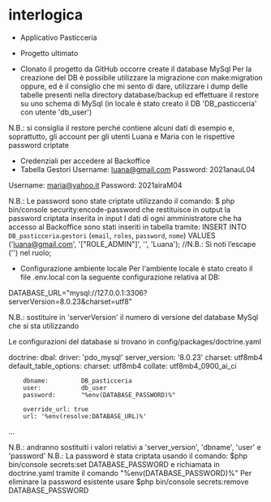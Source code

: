 # interlogica
- Applicativo Pasticceria 
- Progetto ultimato

- Clonato il progetto da GitHub occorre create il database MySql
Per la creazione del DB è possibile utilizzare la migrazione con make:migration
oppure, ed è il consiglio che mi sento di dare, utilizzare i dump delle tabelle
presenti nella directory database/backup ed effettuare il restore su uno schema
di MySql (in locale è stato creato il DB 'DB_pasticceria' con utente 'db_user')

N.B.: si consiglia il restore perché contiene alcuni dati di esempio e, soprattutto,
gli account per gli utenti Luana e Maria con le rispettive password criptate

- Credenziali per accedere al Backoffice
- Tabella Gestori
Username: luana@gmail.com
Password: 2021anauL04

Username: maria@yahoo.it
Password: 2021airaM04

N.B.: Le password sono state criptate utilizzando il comando: $ php bin/console security:encode-password
che restituisce in output la password criptata inserita in input
I dati di ogni amministratore che ha accesso al Backoffice sono stati inseriti in tabella tramite:
INSERT INTO `DB_pasticceria`.`gestori` (`email`, `roles`, `password`, `nome`) VALUES ('luana@gmail.com', '[\"ROLE_ADMIN\"]', '<password criptata>', 'Luana');
//N.B.: Si noti l’escape ('\') nel ruolo;

- Configurazione ambiente locale
Per l'ambiente locale è stato creato il file .env.local con la seguente configurazione relativa al DB:
 
DATABASE_URL="mysql://127.0.0.1:3306?serverVersion=8.0.23&charset=utf8"

N.B.: sostituire in 'serverVersion' il numero di versione del database MySql che si sta utilizzando

Le configurazioni del database si trovano in config/packages/doctrine.yaml

doctrine:
    dbal:
        driver:         'pdo_mysql'
        server_version: '8.0.23'
        charset:        utf8mb4
        default_table_options:
                                charset: utf8mb4
                                collate: utf8mb4_0900_ai_ci        

        dbname:         DB_pasticceria
        user:           db_user
        password:       "%env(DATABASE_PASSWORD)%"

        override_url: true
        url: '%env(resolve:DATABASE_URL)%'

...

N.B.: andranno sostituiti i valori relativi a 'server_version', 'dbname', 'user' e 'password'
N.B.: La password è stata criptata usando il comando: $php bin/console secrets:set DATABASE_PASSWORD e richiamata in doctrine.yaml
      tramite il comando "%env(DATABASE_PASSWORD)%"
      Per eliminare la password esistente usare $php bin/console secrets:remove DATABASE_PASSWORD